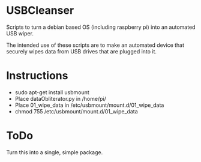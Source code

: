 USBCleanser
===========

Scripts to turn a debian based OS (including raspberry pi) into an automated USB wiper.

The intended use of these scripts are to make an automated device that securely wipes data from USB drives that are plugged into it.

Instructions
============

 - sudo apt-get install usbmount
 - Place dataObliterator.py in /home/pi/
 - Place 01_wipe_data in /etc/usbmount/mount.d/01_wipe_data
 - chmod 755 /etc/usbmount/mount.d/01_wipe_data

ToDo
====

Turn this into a single, simple package.
